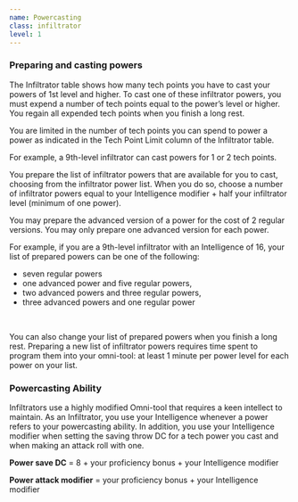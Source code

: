 ```yaml
---
name: Powercasting
class: infiltrator
level: 1
---
```

### Preparing and casting powers
The Infiltrator table shows how many tech points you have to cast your powers of 1st level and higher. To cast one of these
infiltrator powers, you must expend a number of tech points equal to the power’s level or higher. You regain all
expended tech points when you finish a long rest.

You are limited in the number of tech points you can spend to power a power as indicated in the Tech Point Limit column
of the Infiltrator table.

For example, a 9th-level infiltrator can cast powers for 1 or 2 tech points.

You prepare the list of infiltrator powers that are available for you to cast, choosing from the infiltrator power list.
When you do so, choose a number of infiltrator powers equal to your Intelligence modifier + half your infiltrator level
(minimum of one power).

You may prepare the advanced version of a power for the cost of 2 regular versions. You may only prepare one advanced
version for each power.

For example, if you are a 9th-level infiltrator with an Intelligence of 16, your list of prepared powers can be one of the following:

- seven regular powers
- one advanced power and five regular powers,
- two advanced powers and three regular powers,
- three advanced powers and one regular power

<br>

You can also change your list of prepared powers when you finish a long rest. Preparing a new list of infiltrator powers
requires time spent to program them into your omni-tool: at least 1 minute per power level for each power on your list.

### Powercasting Ability

Infiltrators use a highly modified Omni-tool that requires a keen intellect to maintain. As an Infiltrator, you use your
Intelligence whenever a power refers to your powercasting ability. In addition, you use your Intelligence modifier when
setting the saving throw DC for a tech power you cast and when making an attack roll with one.

__Power save DC__ = 8 + your proficiency bonus + your Intelligence modifier

__Power attack modifier__ = your proficiency bonus + your Intelligence modifier
